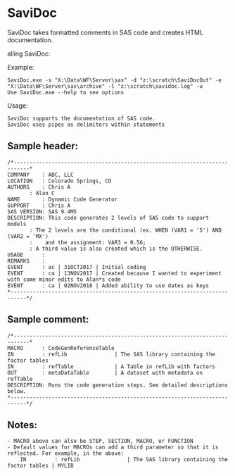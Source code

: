 # SaviDoc
SaviDoc takes formatted comments in SAS code and creates HTML documentation.

alling SaviDoc:

Example:

	SaviDoc.exe -s "X:\Data\WF\Server\sas" -d "z:\scratch\SaviDocOut" -e "X:\Data\WF\Server\sas\archive" -l "z:\scratch\savidoc.log" -u
	Use SaviDoc.exe --help to see options


Usage:

	SaviDoc supports the documentation of SAS code.
	SaviDoc uses pipes as delimiters within statements


## Sample header:

	/*---------------------------------------------------------------------------*
	COMPANY    : ABC, LLC                                                  
	LOCATION   : Colorado Springs, CO                                             
	AUTHORS    : Chris A 
		   : Alan C                                                  
	NAME       : Dynamic Code Generator 
	SUPPORT    : Chris A                                                    
	SAS VERSION: SAS 9.4M5                                                        
	DESCRIPTION: This code generates 2 levels of SAS code to support models        
		   : The 2 levels are the conditional (ex. WHEN (VAR1 = '5') AND (VAR2 = 'MX')
		   :    and the assignment: VAR3 = 0.56;
		   : A third value is also created which is the OTHERWISE.
	USAGE      :                                                                 
	REMARKS    :  
	EVENT      : ac | 31OCT2017 | Initial coding                                
	EVENT      : ca | 13NOV2017 | Created because I wanted to experiment with some minor edits to Alan*s code
	EVENT      : ca | 02NOV2018 | Added ability to use dates as keys
	*---------------------------------------------------------------------------*/

## Sample comment:


	/*---------------------------------------------------------------------------*
	MACRO      : CodeGenReferenceTable
	IN         : refLib               | The SAS library containing the factor tables
	IN         : refTable             | A Table in refLib with factors
	OUT        : metaDataTable        | A dataset with metadata on refTable
	DESCRIPTION: Runs the code generation steps. See detailed descriptions below.
	*---------------------------------------------------------------------------*/

## Notes:

	- MACRO above can also be STEP, SECTION, MACRO, or FUNCTION
	- Default values for MACROs can add a third parameter so that it is reflected. For example, in the above:
		IN         : refLib               | The SAS library containing the factor tables | MYLIB
